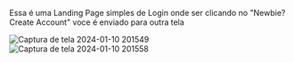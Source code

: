 Essa é uma Landing Page simples de Login onde ser clicando no "Newbie? Create Account" voce é enviado para outra tela

![Captura de tela 2024-01-10 201549](https://github.com/hianmateus/LoginPage/assets/103609199/4d9a1e91-e35e-448f-a588-3ec4aba98ac3)
![Captura de tela 2024-01-10 201558](https://github.com/hianmateus/LoginPage/assets/103609199/ad6fb40b-2306-4fe6-b874-340267ce7c09)
